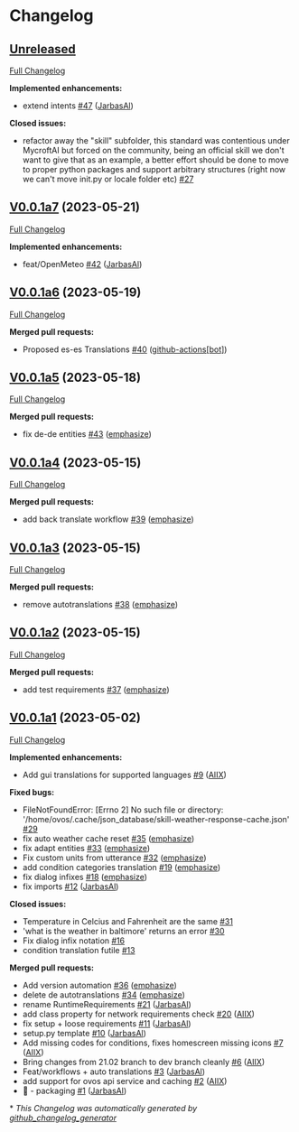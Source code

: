 # Changelog

## [Unreleased](https://github.com/OpenVoiceOS/skill-ovos-weather/tree/HEAD)

[Full Changelog](https://github.com/OpenVoiceOS/skill-ovos-weather/compare/V0.0.1a7...HEAD)

**Implemented enhancements:**

- extend intents [\#47](https://github.com/OpenVoiceOS/skill-ovos-weather/pull/47) ([JarbasAl](https://github.com/JarbasAl))

**Closed issues:**

- refactor away the "skill" subfolder, this standard was contentious under MycroftAI but forced on the community, being an official skill we don't want to give that as an example, a better effort should be done to move to proper python packages and support arbitrary structures  \(right now we can't move init.py or locale folder etc\) [\#27](https://github.com/OpenVoiceOS/skill-ovos-weather/issues/27)

## [V0.0.1a7](https://github.com/OpenVoiceOS/skill-ovos-weather/tree/V0.0.1a7) (2023-05-21)

[Full Changelog](https://github.com/OpenVoiceOS/skill-ovos-weather/compare/V0.0.1a6...V0.0.1a7)

**Implemented enhancements:**

- feat/OpenMeteo [\#42](https://github.com/OpenVoiceOS/skill-ovos-weather/pull/42) ([JarbasAl](https://github.com/JarbasAl))

## [V0.0.1a6](https://github.com/OpenVoiceOS/skill-ovos-weather/tree/V0.0.1a6) (2023-05-19)

[Full Changelog](https://github.com/OpenVoiceOS/skill-ovos-weather/compare/V0.0.1a5...V0.0.1a6)

**Merged pull requests:**

- Proposed es-es Translations [\#40](https://github.com/OpenVoiceOS/skill-ovos-weather/pull/40) ([github-actions[bot]](https://github.com/apps/github-actions))

## [V0.0.1a5](https://github.com/OpenVoiceOS/skill-ovos-weather/tree/V0.0.1a5) (2023-05-18)

[Full Changelog](https://github.com/OpenVoiceOS/skill-ovos-weather/compare/V0.0.1a4...V0.0.1a5)

**Merged pull requests:**

- fix de-de entities [\#43](https://github.com/OpenVoiceOS/skill-ovos-weather/pull/43) ([emphasize](https://github.com/emphasize))

## [V0.0.1a4](https://github.com/OpenVoiceOS/skill-ovos-weather/tree/V0.0.1a4) (2023-05-15)

[Full Changelog](https://github.com/OpenVoiceOS/skill-ovos-weather/compare/V0.0.1a3...V0.0.1a4)

**Merged pull requests:**

- add back translate workflow [\#39](https://github.com/OpenVoiceOS/skill-ovos-weather/pull/39) ([emphasize](https://github.com/emphasize))

## [V0.0.1a3](https://github.com/OpenVoiceOS/skill-ovos-weather/tree/V0.0.1a3) (2023-05-15)

[Full Changelog](https://github.com/OpenVoiceOS/skill-ovos-weather/compare/V0.0.1a2...V0.0.1a3)

**Merged pull requests:**

- remove autotranslations [\#38](https://github.com/OpenVoiceOS/skill-ovos-weather/pull/38) ([emphasize](https://github.com/emphasize))

## [V0.0.1a2](https://github.com/OpenVoiceOS/skill-ovos-weather/tree/V0.0.1a2) (2023-05-15)

[Full Changelog](https://github.com/OpenVoiceOS/skill-ovos-weather/compare/V0.0.1a1...V0.0.1a2)

**Merged pull requests:**

- add test requirements [\#37](https://github.com/OpenVoiceOS/skill-ovos-weather/pull/37) ([emphasize](https://github.com/emphasize))

## [V0.0.1a1](https://github.com/OpenVoiceOS/skill-ovos-weather/tree/V0.0.1a1) (2023-05-02)

[Full Changelog](https://github.com/OpenVoiceOS/skill-ovos-weather/compare/c44b4ec0e5db899a399cc032af9b06baad1c19ea...V0.0.1a1)

**Implemented enhancements:**

- Add gui translations for supported languages [\#9](https://github.com/OpenVoiceOS/skill-ovos-weather/pull/9) ([AIIX](https://github.com/AIIX))

**Fixed bugs:**

- FileNotFoundError: \[Errno 2\] No such file or directory: '/home/ovos/.cache/json\_database/skill-weather-response-cache.json' [\#29](https://github.com/OpenVoiceOS/skill-ovos-weather/issues/29)
- fix auto weather cache reset [\#35](https://github.com/OpenVoiceOS/skill-ovos-weather/pull/35) ([emphasize](https://github.com/emphasize))
- fix adapt entities [\#33](https://github.com/OpenVoiceOS/skill-ovos-weather/pull/33) ([emphasize](https://github.com/emphasize))
- Fix custom units from utterance [\#32](https://github.com/OpenVoiceOS/skill-ovos-weather/pull/32) ([emphasize](https://github.com/emphasize))
- add condition categories translation [\#19](https://github.com/OpenVoiceOS/skill-ovos-weather/pull/19) ([emphasize](https://github.com/emphasize))
- fix dialog infixes [\#18](https://github.com/OpenVoiceOS/skill-ovos-weather/pull/18) ([emphasize](https://github.com/emphasize))
- fix imports [\#12](https://github.com/OpenVoiceOS/skill-ovos-weather/pull/12) ([JarbasAl](https://github.com/JarbasAl))

**Closed issues:**

- Temperature in Celcius and Fahrenheit are the same [\#31](https://github.com/OpenVoiceOS/skill-ovos-weather/issues/31)
- 'what is the weather in baltimore' returns an error [\#30](https://github.com/OpenVoiceOS/skill-ovos-weather/issues/30)
- Fix dialog infix notation [\#16](https://github.com/OpenVoiceOS/skill-ovos-weather/issues/16)
- condition translation futile [\#13](https://github.com/OpenVoiceOS/skill-ovos-weather/issues/13)

**Merged pull requests:**

- Add version automation [\#36](https://github.com/OpenVoiceOS/skill-ovos-weather/pull/36) ([emphasize](https://github.com/emphasize))
- delete de autotranslations [\#34](https://github.com/OpenVoiceOS/skill-ovos-weather/pull/34) ([emphasize](https://github.com/emphasize))
- rename RuntimeRequirements [\#21](https://github.com/OpenVoiceOS/skill-ovos-weather/pull/21) ([JarbasAl](https://github.com/JarbasAl))
- add class property for network requirements check [\#20](https://github.com/OpenVoiceOS/skill-ovos-weather/pull/20) ([AIIX](https://github.com/AIIX))
- fix setup + loose requirements [\#11](https://github.com/OpenVoiceOS/skill-ovos-weather/pull/11) ([JarbasAl](https://github.com/JarbasAl))
- setup.py template [\#10](https://github.com/OpenVoiceOS/skill-ovos-weather/pull/10) ([JarbasAl](https://github.com/JarbasAl))
- Add missing codes for conditions, fixes homescreen missing icons [\#7](https://github.com/OpenVoiceOS/skill-ovos-weather/pull/7) ([AIIX](https://github.com/AIIX))
- Bring changes from 21.02 branch to dev branch cleanly [\#6](https://github.com/OpenVoiceOS/skill-ovos-weather/pull/6) ([AIIX](https://github.com/AIIX))
- Feat/workflows + auto translations [\#3](https://github.com/OpenVoiceOS/skill-ovos-weather/pull/3) ([JarbasAl](https://github.com/JarbasAl))
- add support for ovos api service and caching [\#2](https://github.com/OpenVoiceOS/skill-ovos-weather/pull/2) ([AIIX](https://github.com/AIIX))
- :tada: - packaging [\#1](https://github.com/OpenVoiceOS/skill-ovos-weather/pull/1) ([JarbasAl](https://github.com/JarbasAl))



\* *This Changelog was automatically generated by [github_changelog_generator](https://github.com/github-changelog-generator/github-changelog-generator)*
